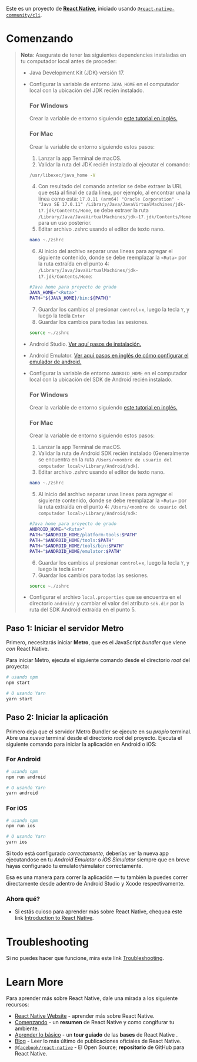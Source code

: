 Este es un proyecto de [**React Native**](https://reactnative.dev), iniciado usando [`@react-native-community/cli`](https://github.com/react-native-community/cli).

# Comenzando

>**Nota**: Asegurate de tener las siguientes dependencies instaladas en tu computador local antes de proceder:
> * Java Development Kit (JDK) versión 17.
> * Configurar la variable de entorno `JAVA_HOME` en el computador local con la ubicación del JDK recién instalado.
>   ### For Windows
>   Crear la variable de entorno siguiendo [este tutorial en inglés.](https://medium.com/@hawkdive26/how-to-create-new-environment-variables-in-windows-11-575c66f21381)
>   ### For Mac
>   Crear la variable de entorno siguiendo estos pasos:  
>   1. Lanzar la app Terminal de macOS.
>   3. Validar la ruta del JDK recién instalado al ejecutar el comando:
>   ```bash
>   /usr/libexec/java_home -V
>   ```
>   4. Con resultado del comando anterior se debe extraer la URL que está al final de cada línea, por ejemplo, al encontrar una la línea como esta: 
`17.0.11 (arm64) "Oracle Corporation" - "Java SE 17.0.11" /Library/Java/JavaVirtualMachines/jdk-17.jdk/Contents/Home`, se debe extraer la ruta `/Library/Java/JavaVirtualMachines/jdk-17.jdk/Contents/Home` para un uso posterior.
>   5. Editar archivo .zshrc usando el editor de texto nano. 
>   ```bash
>   nano ~./zshrc
>   ```
>   6. Al inicio del archivo separar unas lineas para agregar el siguiente contenido, donde se debe reemplazar la `<Ruta>` por la ruta extraída en el punto 4: `/Library/Java/JavaVirtualMachines/jdk-17.jdk/Contents/Home`:
>   ```bash
>   #Java home para proyecto de grado
>   JAVA_HOME="<Ruta>"
>   PATH="${JAVA_HOME}/bin:${PATH}"
>   ```
>   7. Guardar los cambios al presionar `control`+`x`, luego la tecla `Y`, y luego la tecla `Enter`
>   8. Guardar los cambios para todas las sesiones.
>   ```bash
>   source ~./zshrc
>   ```
>   
> * Android Studio. [Ver aquí pasos de instalación.](https://developer.android.com/codelabs/basic-android-kotlin-compose-install-android-studio?hl=es-419#0)
> * Android Emulator. [Ver aquí pasos en inglés de cómo configurar el emulador de android.](https://medium.com/@abdalqader27.najjar/how-to-install-emulator-on-android-studio-95eb101e604b)
> * Configurar la variable de entorno `ANDROID_HOME` en el computador local con la ubicación del SDK de Android recién instalado.
>   ### For Windows
>   Crear la variable de entorno siguiendo [este tutorial en inglés.](https://medium.com/@hawkdive26/how-to-create-new-environment-variables-in-windows-11-575c66f21381)
>   ### For Mac
>   Crear la variable de entorno siguiendo estos pasos:  
>   1. Lanzar la app Terminal de macOS.
>   3. Validar la ruta de Android SDK recién instalado (Generalmente se encuentra en la ruta `/Users/<nombre de usuario del computador local>/Library/Android/sdk`).
>   4. Editar archivo .zshrc usando el editor de texto nano. 
>   ```bash
>   nano ~./zshrc
>   ```
>   5. Al inicio del archivo separar unas lineas para agregar el siguiente contenido, donde se debe reemplazar la `<Ruta>` por la ruta extraída en el punto 4: `/Users/<nombre de usuario del computador local>/Library/Android/sdk`:
>   ```bash
>   #Java home para proyecto de grado
>   ANDROID_HOME="<Ruta>"
>   PATH="$ANDROID_HOME/platform-tools:$PATH"
>   PATH="$ANDROID_HOME/tools:$PATH"
>   PATH="$ANDROID_HOME/tools/bin:$PATH"   
>   PATH="$ANDROID_HOME/emulator:$PATH"
>   ```
>   6. Guardar los cambios al presionar `control`+`x`, luego la tecla `Y`, y luego la tecla `Enter`
>   7. Guardar los cambios para todas las sesiones.
>   ```bash
>   source ~./zshrc
>   ```
>
> * Configurar el archivo `local.properties` que se encuentra en el directorio `android/` y cambiar el valor del atributo `sdk.dir` por la ruta del SDK Android extraída en el punto 5.
>
## Paso 1: Iniciar el servidor Metro

Primero, necesitarás iniciar **Metro**, que es el JavaScript _bundler_ que viene _con_ React Native.

Para iniciar Metro, ejecuta el siguiente comando desde el directorio _root_ del proyecto:

```bash
# usando npm
npm start

# O usando Yarn
yarn start
```

## Paso 2: Iniciar la aplicación

Primero deja que el servidor Metro Bundler se ejecute en su _propio_ terminal. Abre una _nueva_ terminal desde el directorio _root_ del proyecto. Ejecuta el siguiente comando para iniciar la aplicación en Android o iOS:

### For Android

```bash
# usando npm
npm run android

# O usando Yarn
yarn android
```

### For iOS

```bash
# usando npm
npm run ios

# O usando Yarn
yarn ios
```

Si todo está configurado _correctamente_, deberías ver la nueva app ejecutandose en  tu _Android Emulator_ o _iOS Simulator_ siempre que en breve hayas configurado tu emulator/simulator correctamente.

Esa es una manera para correr la aplicación — tu también la puedes correr directamente desde adentro de Android Studio y Xcode respectivamente.

### Ahora qué?

- Si estás cuioso para aprender más sobre React Native, chequea este link [Introduction to React Native](https://reactnative.dev/docs/getting-started).

# Troubleshooting

Si no puedes hacer que funcione, mira este link [Troubleshooting](https://reactnative.dev/docs/troubleshooting).

# Learn More

Para aprender más sobre React Native, dale una mirada a los siguiente recursos:

- [React Native Website](https://reactnative.dev) - aprender más sobre React Native.
- [Comenzando](https://reactnative.dev/docs/environment-setup) - un **resumen** de React Native y como congifurar tu ambiente.
- [Aprender lo básico](https://reactnative.dev/docs/getting-started) - un **tour guiado** de las **bases** de React Native .
- [Blog](https://reactnative.dev/blog) - Leer lo más último de publicaciones oficiales de React Native.
- [`@facebook/react-native`](https://github.com/facebook/react-native) - El Open Source; **repositorio** de GitHub para React Native.
